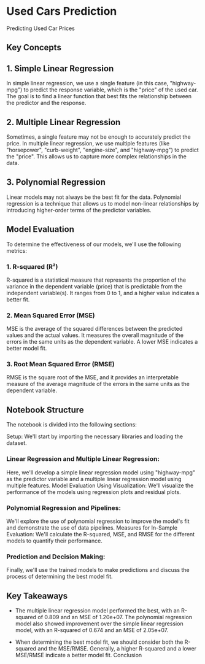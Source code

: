 # Used Cars Prediction 
Predicting Used Car Prices

## Key Concepts

## 1. Simple Linear Regression

In simple linear regression, we use a single feature (in this case, "highway-mpg") to predict the response variable, which is the "price" of the used car. The goal is to find a linear function that best fits the relationship between the predictor and the response.

## 2. Multiple Linear Regression

Sometimes, a single feature may not be enough to accurately predict the price. In multiple linear regression, we use multiple features (like "horsepower", "curb-weight", "engine-size", and "highway-mpg") to predict the "price". This allows us to capture more complex relationships in the data.

## 3. Polynomial Regression

Linear models may not always be the best fit for the data. Polynomial regression is a technique that allows us to model non-linear relationships by introducing higher-order terms of the predictor variables.

## Model Evaluation

To determine the effectiveness of our models, we'll use the following metrics:

### 1. R-squared (R²)

R-squared is a statistical measure that represents the proportion of the variance in the dependent variable (price) that is predictable from the independent variable(s). It ranges from 0 to 1, and a higher value indicates a better fit.

### 2. Mean Squared Error (MSE)

MSE is the average of the squared differences between the predicted values and the actual values. It measures the overall magnitude of the errors in the same units as the dependent variable. A lower MSE indicates a better model fit.

### 3. Root Mean Squared Error (RMSE)

RMSE is the square root of the MSE, and it provides an interpretable measure of the average magnitude of the errors in the same units as the dependent variable.

## Notebook Structure

The notebook is divided into the following sections:

Setup: We'll start by importing the necessary libraries and loading the dataset.
### Linear Regression and Multiple Linear Regression: 
Here, we'll develop a simple linear regression model using "highway-mpg" as the predictor variable and a multiple linear regression model using multiple features.
Model Evaluation Using Visualization: We'll visualize the performance of the models using regression plots and residual plots.
### Polynomial Regression and Pipelines:
We'll explore the use of polynomial regression to improve the model's fit and demonstrate the use of data pipelines.
Measures for In-Sample Evaluation: We'll calculate the R-squared, MSE, and RMSE for the different models to quantify their performance.
### Prediction and Decision Making: 
Finally, we'll use the trained models to make predictions and discuss the process of determining the best model fit.
## Key Takeaways

* The multiple linear regression model performed the best, with an R-squared of 0.809 and an MSE of 1.20e+07.
The polynomial regression model also showed improvement over the simple linear regression model, with an R-squared of 0.674 and an MSE of 2.05e+07.

* When determining the best model fit, we should consider both the R-squared and the MSE/RMSE. Generally, a higher R-squared and a lower MSE/RMSE indicate a better model fit.
Conclusion
